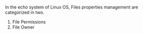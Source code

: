 In the echo system of Linux OS, Files properties management are categorized in two.

  1. File Permissions
  2. File Owner